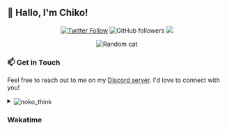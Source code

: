 ## 👋 Hallo, I'm Chiko!

<div align="center">

[![Twitter Follow](https://img.shields.io/twitter/follow/chikoxq?label=Follow)](https://twitter.com/intent/follow?screen_name=chikoxq)
![GitHub followers](https://img.shields.io/github/followers/chikof?label=Follow&style=social)
![](https://komarev.com/ghpvc/?username=chikof&color=blue)

</div>

<a href="https://cataas.com">
<img src="https://cataas.com/cat?type=square" align="right" width="300"alt="Random cat">
</a>

<div><picture><img src="https://raw.githubusercontent.com/carbon-language/carbon-lang/refs/heads/trunk/docs/images/bumper.png" alt=""></picture></div>

### 📫 Get in Touch
Feel free to reach out to me on my [Discord server](https://discord.gg/sejc7TnX6N). I'd love to connect with you!

<details>
<summary>
<img src="https://cdn3.emoji.gg/emojis/64203-noko-think.png" width="35px" height="35px" alt="noko_think" align="center">

### Wakatime
</summary>

<!--START_SECTION:waka-->
![Code Time](http://img.shields.io/badge/Code%20Time-2%2C402%20hrs%2014%20mins-blue)

![Profile Views](http://img.shields.io/badge/Profile%20Views-0-blue)

![Lines of code](https://img.shields.io/badge/From%20Hello%20World%20I%27ve%20Written-9.7%20million%20lines%20of%20code-blue)

**🐱 My GitHub Data** 

> 📦 106.2 kB Used in GitHub's Storage 
 > 
> 💼 Opted to Hire
 > 
> 📜 40 Public Repositories 
 > 
> 🔑 32 Private Repositories 
 > 
**I'm a Night 🦉** 

```text
🌞 Morning                942 commits         █░░░░░░░░░░░░░░░░░░░░░░░░   05.16 % 
🌆 Daytime                5716 commits        ████████░░░░░░░░░░░░░░░░░   31.31 % 
🌃 Evening                8652 commits        ████████████░░░░░░░░░░░░░   47.39 % 
🌙 Night                  2946 commits        ████░░░░░░░░░░░░░░░░░░░░░   16.14 % 
```
📅 **I'm Most Productive on Sunday** 

```text
Monday                   2115 commits        ███░░░░░░░░░░░░░░░░░░░░░░   11.59 % 
Tuesday                  1284 commits        ██░░░░░░░░░░░░░░░░░░░░░░░   07.03 % 
Wednesday                2524 commits        ███░░░░░░░░░░░░░░░░░░░░░░   13.83 % 
Thursday                 2635 commits        ████░░░░░░░░░░░░░░░░░░░░░   14.43 % 
Friday                   3389 commits        █████░░░░░░░░░░░░░░░░░░░░   18.56 % 
Saturday                 2414 commits        ███░░░░░░░░░░░░░░░░░░░░░░   13.22 % 
Sunday                   3895 commits        █████░░░░░░░░░░░░░░░░░░░░   21.34 % 
```


📊 **This Week I Spent My Time On** 

```text
🕑︎ Time Zone: Europe/London

💬 Programming Languages: 
Rust                     2 hrs 9 mins        ██████████░░░░░░░░░░░░░░░   38.00 % 
Nix                      1 hr 10 mins        █████░░░░░░░░░░░░░░░░░░░░   20.58 % 
SQL                      52 mins             ████░░░░░░░░░░░░░░░░░░░░░   15.36 % 
TOML                     49 mins             ████░░░░░░░░░░░░░░░░░░░░░   14.41 % 
Other                    15 mins             █░░░░░░░░░░░░░░░░░░░░░░░░   04.52 % 

🔥 Editors: 
Neovim                   5 hrs 40 mins       █████████████████████████   100.00 % 

💻 Operating System: 
Linux                    5 hrs 40 mins       █████████████████████████   100.00 % 
```

**I Mostly Code in TypeScript** 

```text
TypeScript               32 repos            ██████████░░░░░░░░░░░░░░░   40.51 % 
Rust                     29 repos            █████████░░░░░░░░░░░░░░░░   36.71 % 
Nix                      6 repos             ██░░░░░░░░░░░░░░░░░░░░░░░   07.59 % 
Lua                      3 repos             █░░░░░░░░░░░░░░░░░░░░░░░░   03.80 % 
Svelte                   1 repo              ░░░░░░░░░░░░░░░░░░░░░░░░░   01.27 % 
```




 Last Updated on 26/07/2025 01:13:37 UTC
<!--END_SECTION:waka-->

</details>

<!--
<p align="center">
     <a href="https://discord.gg/HhybNhchcC"><img src="https://invidget.switchblade.xyz/sejc7TnX6N" align="center" ><a>
</p> 
-->
